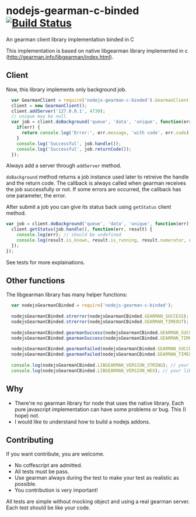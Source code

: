 # nodejs-gearman-c-binded [![Build Status](https://travis-ci.org/allevo/nodejs-gearman-c-binded.svg)](https://travis-ci.org/allevo/nodejs-gearman-c-binded)
An gearman client library implementation binded in C

This implementation is based on native libgearman library implemented in c (http://gearman.info/libgearman/index.html).

## Client

Now, this library implements only background job.
```javascript
  var GearmanClient = require('nodejs-gearman-c-binded').GearmanClient; 
  client = new GearmanClient();
  client.addServer('127.0.0.1', 4730);
  // unique may be null
  var job = client.doBackground('queue', 'data', 'unique', function(err) {
    if(err) {
      return console.log('Error:', err.message, 'with code', err.code);
    }
    console.log('Successful', job.handle());
    console.log('Successful', job.returnCode());
  });
```
Always add a server through `addServer` method.

`doBackground` method returns a job instance used later to retreive the handle and the return code. The callback is always called when gearman receives the job successfully or not. If some errors are occurred, the callback has one parameter, the error.


After submit a job you can give its status back using `getStatus` client method.
```javascript
var job = client.doBackground('queue', 'data', 'unique', function(err) {
  client.getStatus(job.handle(), function(err, result) {
    console.log(err); // should be undefined
    console.log(result.is_known, result.is_running, result.numerator, result.denominator);
  });
});
```
See tests for more explainations.

## Other functions

The libgearman library has many helper functions:
```javascript
  var nodejsGearmanCBinded = require('nodejs-gearman-c-binded');
  
  nodejsGearmanCBinded.strerror(nodejsGearmanCBinded.GEARMAN_SUCCESS); // 'GEARMAN_SUCCESS'
  nodejsGearmanCBinded.strerror(nodejsGearmanCBinded.GEARMAN_TIMEOUT); // 'GEARMAN_TIMEOUT'
  
  nodejsGearmanCBinded.gearmanSuccess(nodejsGearmanCBinded.GEARMAN_SUCCESS); // true
  nodejsGearmanCBinded.gearmanSuccess(nodejsGearmanCBinded.GEARMAN_TIMEOUT); // false
  
  nodejsGearmanCBinded.gearmanFailed(nodejsGearmanCBinded.GEARMAN_SUCCESS); // false
  nodejsGearmanCBinded.gearmanFailed(nodejsGearmanCBinded.GEARMAN_TIMEOUT); // true
  
  console.log(nodejsGearmanCBinded.LIBGEARMAN_VERSION_STRING); // your libgearman version string
  console.log(nodejsGearmanCBinded.LIBGEARMAN_VERSION_HEX); // your libgearman version hex
```

## Why
 - There're no gearman library for node that uses the native library. Each pure javascript implementation can have some problems or bug. This (I hope) not.
 - I would like to understand how to build a nodejs addons.

## Contributing
If you want contribute, you are welcome.
 - No coffescript are admitted.
 - All tests must be pass.
 - Use gearman always during the test to make your test as realistic as possible.
 - You contribution is very important!

All tests are simple without mocking object and using a real gearman server. Each test should be like your code.
